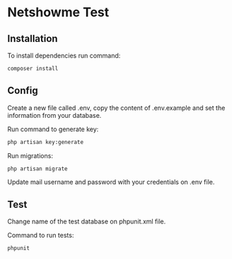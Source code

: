 # Netshowme Test

## Installation

To install dependencies run command:

```bash
composer install
```

## Config

Create a new file called .env, copy the content of .env.example and set the information from your database.

Run command to generate key:
```bash
php artisan key:generate
```
Run migrations:
```bash
php artisan migrate
```

Update mail username and password with your credentials on .env file.

## Test

Change name of the test database on phpunit.xml file.

Command to run tests:
```bash
phpunit
```
